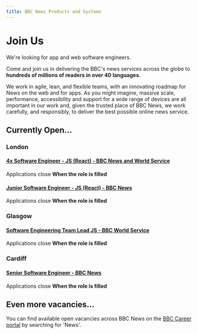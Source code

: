 ```yaml
---
title: BBC News Products and Systems
---
```

# Join Us

We're looking for app and web software engineers.

Come and join us in delivering the BBC's news services across the globe to **hundreds of millions of readers in over 40 languages.**

We work in agile, lean, and flexible teams, with an innovating roadmap for News on the web and for apps. As you might imagine, massive scale, performance, accessibility and support for a wide range of devices are all important in our work and, given the trusted place of BBC News, we work carefully, and responsibly, to deliver the best possible online news service.

## Currently Open...

### London

#### [4x Software Engineer - JS (React) - BBC News and World Service](https://careerssearch.bbc.co.uk/jobs/job/Software-Engineer-React-BBC-News-C/35178)
Applications close **When the role is filled**

#### [Junior Software Engineer - JS (React) - BBC News](https://careerssearch.bbc.co.uk/jobs/job/Junior-Software-Engineer-News-C/35180)
Applications close **When the role is filled**

### Glasgow

#### [Software Engineering Team Lead JS - BBC World Service](https://careerssearch.bbc.co.uk/jobs/job/Software-Engineering-Team-Lead-W2020/34232)
Applications close **When the role is filled**

### Cardiff

#### [Senior Software Engineer - BBC News](https://careerssearch.bbc.co.uk/jobs/job/Senior-Software-Engineer-News-Weather/36190)
Applications close **When the role is filled**

## Even more vacancies...
You can find available open vacancies across BBC News on the [BBC Career portal](http://careerssearch.bbc.co.uk/jobs/search) by searching for 'News'.
